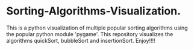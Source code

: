 # Sorting-Algorithms-Visualization.

This is a python visualization of multiple popular sorting algorithms using the popular python module 'pygame'. This repository visualizes the algorithms quickSort, bubbleSort and insertionSort. Enjoy!!!!
